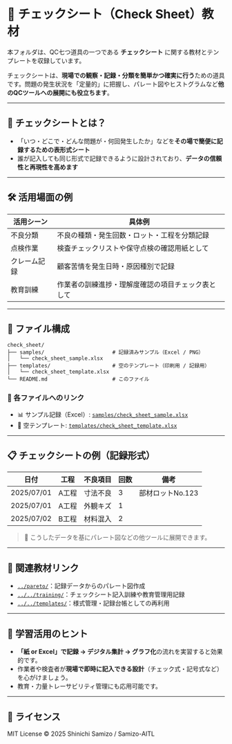 # 📝 チェックシート（Check Sheet）教材

本フォルダは、QC七つ道具の一つである **チェックシート** に関する教材とテンプレートを収録しています。

チェックシートは、**現場での観察・記録・分類を簡単かつ確実に行う**ための道具です。問題の発生状況を「定量的」に把握し、パレート図やヒストグラムなど**他のQCツールへの展開にも役立ちます**。

---

## 📌 チェックシートとは？

- 「いつ・どこで・どんな問題が・何回発生したか」などを**その場で簡便に記録するための表形式シート**
- 誰が記入しても同じ形式で記録できるように設計されており、**データの信頼性と再現性を高めます**

---

## 🛠️ 活用場面の例

| 活用シーン | 具体例 |
|------------|--------|
| 不良分類 | 不良の種類・発生回数・ロット・工程を分類記録 |
| 点検作業 | 検査チェックリストや保守点検の確認用紙として |
| クレーム記録 | 顧客苦情を発生日時・原因種別で記録 |
| 教育訓練 | 作業者の訓練進捗・理解度確認の項目チェック表として |

---

## 📁 ファイル構成

```plaintext
check_sheet/
├── samples/                      # 記録済みサンプル（Excel / PNG）
│   └── check_sheet_sample.xlsx
├── templates/                    # 空のテンプレート（印刷用 / 記録用）
│   └── check_sheet_template.xlsx
└── README.md                     # このファイル
```

### 🔗 各ファイルへのリンク

- 📊 サンプル記録（Excel）: [`samples/check_sheet_sample.xlsx`](samples/check_sheet_sample.xlsx)
- 📝 空テンプレート: [`templates/check_sheet_template.xlsx`](templates/check_sheet_template.xlsx)

---

## 📋 チェックシートの例（記録形式）

| 日付       | 工程 | 不良項目     | 回数 | 備考       |
|------------|------|--------------|------|------------|
| 2025/07/01 | A工程 | 寸法不良     | 3    | 部材ロットNo.123 |
| 2025/07/01 | A工程 | 外観キズ     | 1    |             |
| 2025/07/02 | B工程 | 材料混入     | 2    |             |

> 📌 こうしたデータを基にパレート図などの他ツールに展開できます。

---

## 🔗 関連教材リンク

- [`../pareto/`](../pareto/)：記録データからのパレート図作成  
- [`../../training/`](../../training/)：チェックシート記入訓練や教育管理用記録  
- [`../../templates/`](../../templates/)：様式管理・記録台帳としての再利用  

---

## 🧠 学習活用のヒント

- **「紙 or Excel」で記録 → デジタル集計 → グラフ化**の流れを実習すると効果的です。
- 作業者や検査者が**現場で即時に記入できる設計**（チェック式・記号式など）を心がけましょう。
- 教育・力量トレーサビリティ管理にも応用可能です。

---

## 📜 ライセンス

MIT License © 2025 Shinichi Samizo / Samizo-AITL
